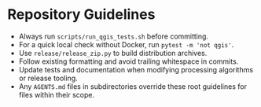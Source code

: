 # Repository Guidelines

- Always run `scripts/run_qgis_tests.sh` before committing.
- For a quick local check without Docker, run `pytest -m 'not qgis'`.
- Use `release/release_zip.py` to build distribution archives.
- Follow existing formatting and avoid trailing whitespace in commits.
- Update tests and documentation when modifying processing algorithms or release tooling.
- Any `AGENTS.md` files in subdirectories override these root guidelines for files within their scope.
